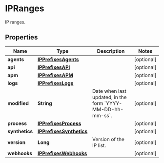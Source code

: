 

# IPRanges

IP ranges.
## Properties

Name | Type | Description | Notes
------------ | ------------- | ------------- | -------------
**agents** | [**IPPrefixesAgents**](IPPrefixesAgents.md) |  |  [optional]
**api** | [**IPPrefixesAPI**](IPPrefixesAPI.md) |  |  [optional]
**apm** | [**IPPrefixesAPM**](IPPrefixesAPM.md) |  |  [optional]
**logs** | [**IPPrefixesLogs**](IPPrefixesLogs.md) |  |  [optional]
**modified** | **String** | Date when last updated, in the form &#x60;YYYY-MM-DD-hh-mm-ss&#x60;. |  [optional]
**process** | [**IPPrefixesProcess**](IPPrefixesProcess.md) |  |  [optional]
**synthetics** | [**IPPrefixesSynthetics**](IPPrefixesSynthetics.md) |  |  [optional]
**version** | **Long** | Version of the IP list. |  [optional]
**webhooks** | [**IPPrefixesWebhooks**](IPPrefixesWebhooks.md) |  |  [optional]



